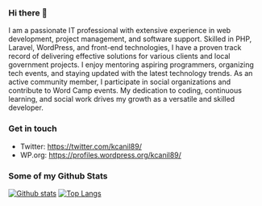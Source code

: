 ### Hi there 👋

I am a passionate IT professional with extensive experience in web development, project management, and software support. Skilled in PHP, Laravel, WordPress, and front-end technologies, I have a proven track record of delivering effective solutions for various clients and local government projects. I enjoy mentoring aspiring programmers, organizing tech events, and staying updated with the latest technology trends. As an active community member, I participate in social organizations and contribute to Word Camp events. My dedication to coding, continuous learning, and social work drives my growth as a versatile and skilled developer.
### Get in touch
- Twitter: https://twitter.com/kcanil89/
- WP.org: https://profiles.wordpress.org/kcanil89/

### Some of my Github Stats
[![Github stats](https://github-readme-stats.vercel.app/api?username=kcanil89&show_icons=true&include_all_commits=true&hide=stars&line_height=24)](https://github.com/anuraghazra/github-readme-stats)
[![Top Langs](https://github-readme-stats.vercel.app/api/top-langs/?username=kcanil89&layout=compact)](https://github.com/anuraghazra/github-readme-stats)

